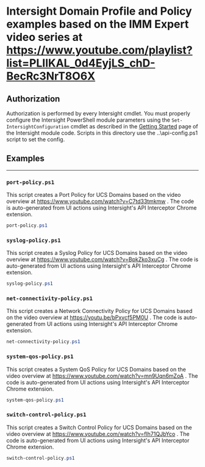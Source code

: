 # Intersight Domain Profile and Policy examples based on the IMM Expert video series at https://www.youtube.com/playlist?list=PLIlKAL_0d4EyjLS_chD-BecRc3NrT8O6X

## Authorization

Authorization is performed by every Intersight cmdlet. You must properly configure the Intersight PowerShell module parameters using the `Set-IntersightConfiguration` cmdlet as described in the [Getting Started](https://github.com/CiscoDevNet/intersight-powershell/blob/master/GettingStarted.md) page of the Intersight module code.  Scripts in this directory use the ..\api-config.ps1 script to set the config.

## Examples

---

### `port-policy.ps1`

This script creates a Port Policy for UCS Domains based on the video overview at https://www.youtube.com/watch?v=C7td33tmkmw .  The code is auto-generated from UI actions using Intersight's API Interceptor Chrome extension.

```powershell
port-policy.ps1
```

### `syslog-policy.ps1`

This script creates a Syslog Policy for UCS Domains based on the video overview at https://www.youtube.com/watch?v=BpkZko3xuCg .  The code is auto-generated from UI actions using Intersight's API Interceptor Chrome extension.

```powershell
syslog-policy.ps1
```

### `net-connectivity-policy.ps1`

This script creates a Network Connectivity Policy for UCS Domains based on the video overview at https://youtu.be/bPxvcf5PM0U .  The code is auto-generated from UI actions using Intersight's API Interceptor Chrome extension.

```powershell
net-connectivity-policy.ps1
```

### `system-qos-policy.ps1`

This script creates a System QoS Policy for UCS Domains based on the video overview at https://www.youtube.com/watch?v=mn9Uqn6mZoA .  The code is auto-generated from UI actions using Intersight's API Interceptor Chrome extension.

```powershell
system-qos-policy.ps1
```

### `switch-control-policy.ps1`

This script creates a Switch Control Policy for UCS Domains based on the video overview at https://www.youtube.com/watch?v=fIh71QJbYco .  The code is auto-generated from UI actions using Intersight's API Interceptor Chrome extension.

```powershell
switch-control-policy.ps1
```
